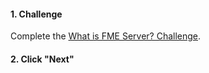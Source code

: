 <head><base target="_blank"> </head>

#### 1. Challenge

Complete the [What is FME Server? Challenge](https://safe.my.trailhead.com/content/safe/modules/what-is-fme-server/what-is-fme-server?trail_id=fme-server-authoring#challenge).

#### 2. Click "Next"


